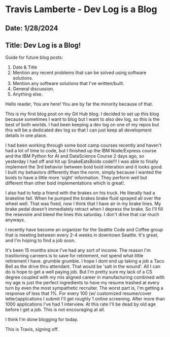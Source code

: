 # Travis Lamberte - Dev Log is a Blog

## Date: 1/28/2024

## Title: Dev Log is a Blog!

Guide for future blog posts:

1.  Date & Title
2.  Mention any recent problems that can be solved using software solutions.
3.  Mention any software solutions that I've written/built.
4.  General discussion.
5.  Anything else.

Hello reader, You are here! You are by far the minority because of that.

This is my first blog post on my Git Hub blog. I decided to set up this blog because sometimes I want to blog but I want to also dev log,
so this is the best of both worlds. I had been keeping a dev log on one of my repos but this will be a dedicated dev log so that I can just keep all development details in one place.

I had been working through some boot camp courses recently and haven't had a lot of time to code, but I finished up the IBM Node/Express course and the IBM Python for AI and DataScience Course 2 days ago, so yesterday I had off and hit up SnakeEatsBoids code!!! I was able to finally implement the 3rd behavior between boid boid interation and it looks good. I built my behaviors differently than the norm, simply because I wanted the boids to have a little more 'sight' information. They perform well but different than other boid implementations which is great!.

I also had to help a friend with the brakes on his truck. He literally had a brakeline fail. When he pumped the brakes brake fluid sprayed all over the wheel well. That was fixed, now I think that I have air in my brake lines. My brake pedal doesn't immediately retract when I depress the brake. So I'll fill the resevoire and bleed the lines this saturday. I don't drive that car much anyways.

I recently have become an organizer for the Seattle Code and Coffee group that is meeting between every 2-4 weeks in downtown Seattle. It's great, and I'm hoping to find a job soon.

It's been 15 months since I've had any sort of income. The reason I'm trasitioning carreers is to save for retirement, not spend what little retirement I have. grumble grumble. I hope I dont end up taking a job a Taco Bell as the drive thru attendant. That would be 'salt in the wound'. All I can do is hope to get a well paying job. But I'm pretty sure my lack of a CS degree coupled with my mis aligned career in manufacturing combined with my age is just the perfect ingredients to have my resume trashed at every turn by even the most sympathetic recruiter. The worst part is, I'm getting a response of less that 1%. For every 100 (w/ customized resume/cover letter)applcations I submit I'll get roughly 1 online screening. After more than 1000 applications I've had 1 interview. At this rate I'll be dead by old age before I get a job. This is not encouraging at all.

I think I'm done blogging for today.

This is Travis, signing off.
